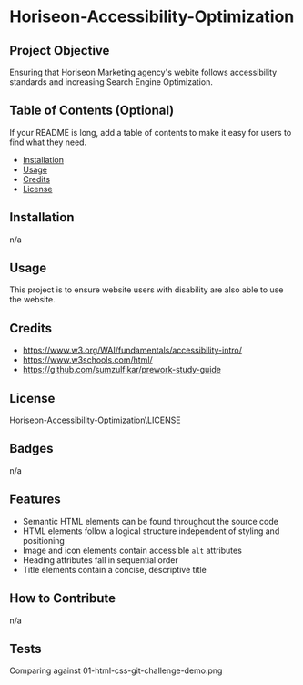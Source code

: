 # Horiseon-Accessibility-Optimization

## Project Objective
Ensuring that Horiseon Marketing agency's webite follows accessibility standards and increasing Search Engine Optimization.


## Table of Contents (Optional)

If your README is long, add a table of contents to make it easy for users to find what they need.

- [Installation](#installation)
- [Usage](#usage)
- [Credits](#credits)
- [License](#license)

## Installation

n/a

## Usage

This project is to ensure website users with disability are also able to use the website.

## Credits

- https://www.w3.org/WAI/fundamentals/accessibility-intro/
- https://www.w3schools.com/html/
- https://github.com/sumzulfikar/prework-study-guide

## License

Horiseon-Accessibility-Optimization\LICENSE


## Badges

n/a

## Features

* Semantic HTML elements can be found throughout the source code
* HTML elements follow a logical structure independent of styling and positioning
* Image and icon elements contain accessible `alt` attributes
* Heading attributes fall in sequential order
* Title elements contain a concise, descriptive title


## How to Contribute

n/a

## Tests

Comparing against 01-html-css-git-challenge-demo.png
